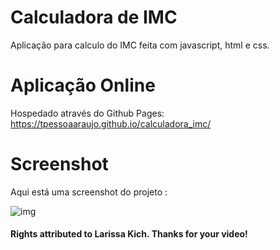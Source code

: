 # Calculadora de IMC
Aplicação para calculo do IMC feita com javascript, html e css.

# Aplicação Online
Hospedado através do Github Pages: https://tpessoaaraujo.github.io/calculadora_imc/

# Screenshot
Aqui está uma screenshot do projeto :

![img](https://github.com/tpessoaaraujo/calculadora_imc/assets/100780465/67d42c0a-8116-4a8c-919b-6ecfec17d3da)

#### Rights attributed to Larissa Kich. Thanks for your video!

